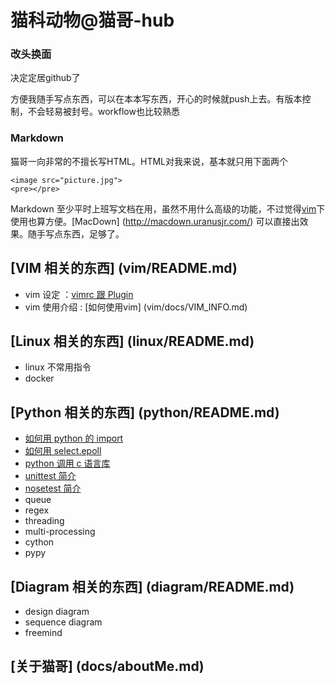 # 猫科动物@猫哥-hub

### 改头换面
决定定居github了

方便我随手写点东西，可以在本本写东西，开心的时候就push上去。有版本控制，不会轻易被封号。workflow也比较熟悉

### Markdown
猫哥一向非常的不擅长写HTML。HTML对我来说，基本就只用下面两个

	<image src="picture.jpg">
	<pre></pre>

Markdown 至少平时上班写文档在用，虽然不用什么高级的功能，不过觉得[vim](vim/README.md)下使用也算方便。[MacDown] (http://macdown.uranusjr.com/) 可以直接出效果。随手写点东西，足够了。


## [VIM 相关的东西] (vim/README.md)
* vim 设定 ：[vimrc 跟 Plugin](vim/docs/VIMRC.md)
* vim 使用介绍 : [如何使用vim] (vim/docs/VIM_INFO.md)

## [Linux 相关的东西] (linux/README.md)
* linux 不常用指令
* docker

## [Python 相关的东西] (python/README.md)
* [如何用 python 的 import](python/docs/IMPORT.md) 
* [如何用 select.epoll](python/docs/EPOLL.md) 
* [python 调用 c 语言库](python/docs/PYTHON_C.md)
* [unittest 简介](python/docs/UNITTEST.md)
* [nosetest 简介](python/docs/NOSETESTS.md)
* queue
* regex
* threading
* multi-processing
* cython
* pypy

## [Diagram 相关的东西] (diagram/README.md)
* design diagram
* sequence diagram
* freemind 

## [关于猫哥] (docs/aboutMe.md)

